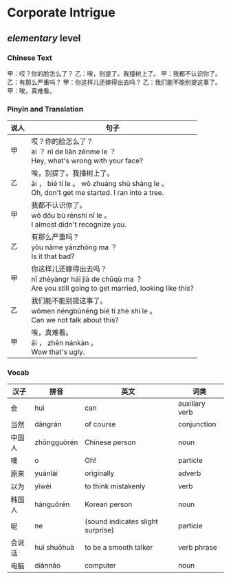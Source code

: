 # Corporate Intrigue
## *elementary* level

### Chinese Text
甲：哎？你的脸怎么了？
乙：唉，别提了。我撞树上了。
甲：我都不认识你了。
乙：有那么严重吗？
甲：你这样儿还嫁得出去吗？
乙：我们能不能别提这事了。
甲：唉，真难看。

### Pinyin and Translation
|说人|句子|
|----|----|
|甲|哎？你的脸怎么了？<br />ai ？ nǐ de liǎn zěnme le ？<br />Hey, what's wrong with your face?|
|乙|唉，别提了。我撞树上了。<br />āi ， bié tí le 。 wǒ zhuàng shù shàng le 。<br />Oh, don't get me started. I ran into a tree.|
|甲|我都不认识你了。<br />wǒ dōu bù rènshi nǐ le 。<br />I almost didn't recognize you.|
|乙|有那么严重吗？<br />yǒu nàme yánzhòng ma ？<br />Is it that bad?|
|甲|你这样儿还嫁得出去吗？<br />nǐ zhèyàngr hái jià de chūqù ma ？<br />Are you still going to get married, looking like this?|
|乙|我们能不能别提这事了。<br />wǒmen néngbùnéng bié tí zhè shì le 。<br />Can we not talk about this?|
|甲|唉，真难看。<br />āi ， zhēn nánkàn 。<br />Wow that's ugly.|
### Vocab
|汉子|拼音|英文|词类|
|----|----|----|----|
|会|huì|can|auxiliary verb|
|当然|dāngrán|of course|conjunction|
|中国人|zhōngguórén|Chinese person|noun|
|噢|o|Oh!|particle|
|原来|yuánlái|originally|adverb|
|以为|yǐwéi|to think mistakenly|verb|
|韩国人|hánguórén|Korean person|noun|
|呢|ne|(sound indicates slight surprise)|particle|
|会说话|huì shuōhuà|to be a smooth talker|verb phrase|
|电脑|diànnǎo|computer|noun|
